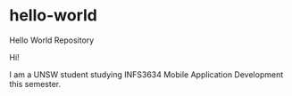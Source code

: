# hello-world
Hello World Repository

Hi!

I am a UNSW student studying INFS3634 Mobile Application Development this semester.
